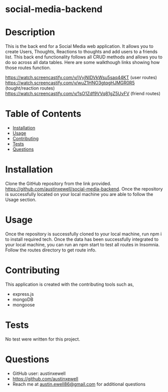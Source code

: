 # social-media-backend 
  
  # Description
  This is the back end for a Social Media web application. It allows you to create Users, Thoughts, Reactions to thoughts and add users to a friends list. This back end functionality follows all CRUD methods and allows you to do so across all data tables. Here are some walkthough links showing how those routes function.

https://watch.screencastify.com/v/jVyjNIDVkWsu5saq44KT (user routes)
https://watch.screencastify.com/v/wuZ1HNO3gtqgHJMGR0R5 (tought/reaction routes)
https://watch.screencastify.com/v/1sO1Zdf9VVq81gZ5UvFV (friend routes)

  # Table of Contents
  * [Installation](#installation)
  * [Usage](#usage)
  * [Contributing](#contributing)
  * [Tests](#tests)
  * [Questions](#questions)

  # Installation
  Clone the GitHub repository from the link provided. https://github.com/austinxewell/social-media-backend. Once the repository is successfully located on your local machine you are able to follow the Usage section.

  # Usage
  Once the repository is successfully cloned to your local machine, run npm i to install required tech.  Once the data has been successfully integrated to your local machine, you can run an npm start to test all routes in Insomnia. Follow the routes directory to get route info.

  # Contributing
  This application is created with the contributing tools such as,
  - express.js
  - mongoDB
  - mongoose

  # Tests
  No test were written for this project.

  # Questions
  * GitHub user: austinxewell
  * https://github.com/austinxewell
  * Reach me at austin.ewell86@gmail.com for additional questions